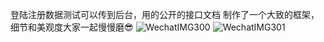 登陆注册数据测试可以传到后台，用的公开的接口文档
制作了一个大致的框架，细节和美观度大家一起慢慢磨😎
![WechatIMG300](https://github.com/1924842059/log-page/assets/126229996/e2529bc3-2f81-43f7-ba7f-c23fa7d29ec9)
![WechatIMG301](https://github.com/1924842059/log-page/assets/126229996/bd564d39-c4d0-4bce-b92e-24179275e5ac)

